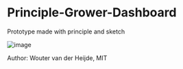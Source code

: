 
# Principle-Grower-Dashboard
Prototype made with principle and sketch

![image](https://github.com/user-attachments/assets/dd150a33-8c57-49ce-aaec-8118dc2401b6)

Author: Wouter van der Heijde, MIT
